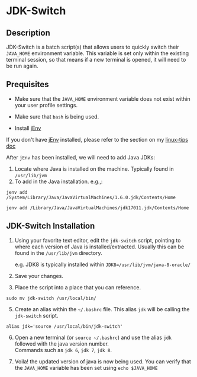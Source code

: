 # JDK-Switch

## Description
JDK-Switch is a batch script(s) that allows users to quickly switch their `JAVA_HOME` environment variable.  This variable is set only within the existing terminal session, so that means if a new terminal is opened, it will need to be run again.

## Prequisites
* Make sure that the `JAVA_HOME` environment variable does not exist within your user profile settings.

* Make sure that `bash` is being used.

* Install [jEnv](https://jenv.be)

If you don't have [jEnv](http://www.jenv.be/) installed, please refer to the section on my [linux-tips doc](https://github.com/exela/docs/blob/master/os/linux-tips.md#setting-up-java_home-using-jdk-switch-and-jenv)

After `jEnv` has been installed, we will need to add Java JDKs:

1. Locate where Java is installed on the machine.  Typically found in `/usr/lib/jvm
`
2.  To add in the Java installation. e.g.,:

```
jenv add /System/Library/Java/JavaVirtualMachines/1.6.0.jdk/Contents/Home

jenv add /Library/Java/JavaVirtualMachines/jdk17011.jdk/Contents/Home
```

## JDK-Switch Installation

1) Using your favorite text editor, edit the `jdk-switch` script, pointing to where each version of Java is installed/extracted.  Usually this can be found in the `/usr/lib/jvm` directory.

    e.g. JDK8 is typically installed within `JDK8=/usr/lib/jvm/java-8-oracle/`

3) Save your changes.

4) Place the script into a place that you can reference.  

```
sudo mv jdk-switch /usr/local/bin/
```

5) Create an alias within the `~/.bashrc` file.  This alias `jdk` will be calling the `jdk-switch` script.

```
alias jdk='source /usr/local/bin/jdk-switch'
```

6) Open a new terminal (or `source ~/.bashrc`) and use the alias `jdk` followed with the java version number.  
Commands such as `jdk 6`, `jdk 7`, `jdk 8`. 

7) Voila! the updated version of java is now being used.  You can verify that the `JAVA_HOME` variable has been set using `echo $JAVA_HOME`


